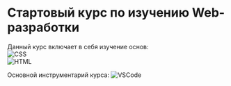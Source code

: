 <h1> Стартовый курс по изучению Web-разработки</h1>

Данный курс включает в себя изучение основ:<br>
![CSS](https://img.shields.io/badge/CSS3-EBBD37?style=for-the-badge&logo=css3&logoColor=white) <br>
![HTML](https://img.shields.io/badge/HTML5-65E765?style=for-the-badge&logo=html5&logoColor=white)
  
Основной инструментарий курса:
![VSCode](https://img.shields.io/badge/Visual_Studio_Code-65A5E7?style=for-the-badge&logo=visual%20studio%20code&logoColor=white)


